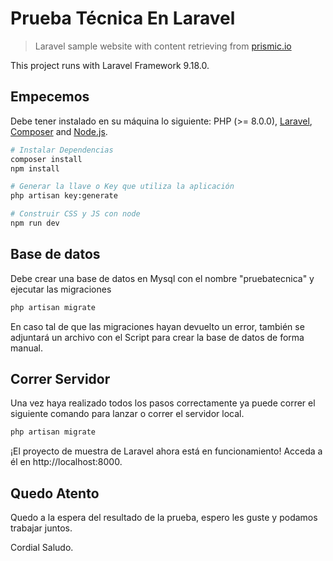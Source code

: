 # Prueba Técnica En Laravel

> Laravel sample website with content retrieving from [prismic.io](https://prismic.io)

This project runs with Laravel Framework 9.18.0.

## Empecemos

Debe tener instalado en su máquina  lo siguiente: PHP (>= 8.0.0), [Laravel](https://laravel.com), [Composer](https://getcomposer.org) and [Node.js](https://nodejs.org).

``` bash
# Instalar Dependencias
composer install
npm install

# Generar la llave o Key que utiliza la aplicación
php artisan key:generate

# Construir CSS y JS con node 
npm run dev
```
## Base de datos

Debe crear una base de datos en Mysql con el nombre "pruebatecnica" y ejecutar las migraciones

``` bash
php artisan migrate
```

En caso tal de que las migraciones hayan devuelto un error, también se adjuntará un archivo con el Script para crear la base de datos de forma manual. 

## Correr Servidor

Una vez haya realizado todos los pasos correctamente ya puede correr el siguiente comando para lanzar o correr el servidor local.

``` bash
php artisan migrate
```

¡El proyecto de muestra de Laravel ahora está en funcionamiento! Acceda a él en http://localhost:8000.

## Quedo Atento

Quedo a la espera del resultado de la prueba, espero les guste y podamos trabajar juntos.

Cordial Saludo.

